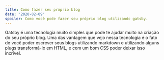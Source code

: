 ```yaml
---
title: Como fazer seu próprio blog
date: "2020-02-09"
spoiler: Como você pode fazer seu próprio blog utilizando gatsby.
---
```


Gatsby é uma tecnologia muito simples que pode te ajudar muito na criação do seu próprio blog. Uma das vantagem que vejo nessa tecnologia é o fato de você poder escrever seus blogs utilizando markdown e utilizando alguns plugs transformá-lo em HTML, e com um bom CSS poder deixar isso incrível.

